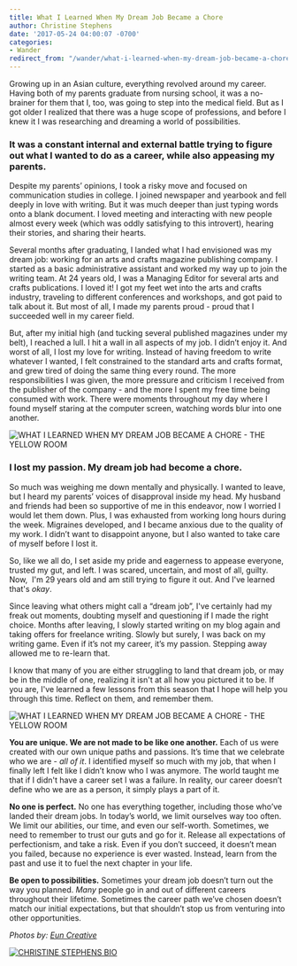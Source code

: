 ```yaml
---
title: What I Learned When My Dream Job Became a Chore
author: Christine Stephens
date: '2017-05-24 04:00:07 -0700'
categories:
- Wander
redirect_from: "/wander/what-i-learned-when-my-dream-job-became-a-chore/"
---
```


Growing up in an Asian culture, everything revolved around my career. Having both of my parents graduate from nursing school, it was a no-brainer for them that I, too, was going to step into the medical field. But as I got older I realized that there was a huge scope of professions, and before I knew it I was researching and dreaming a world of possibilities.

### **It was a constant internal and external battle trying to figure out what I wanted to do as a career, while also appeasing my parents.**

Despite my parents’ opinions, I took a risky move and focused on communication studies in college. I joined newspaper and yearbook and fell deeply in love with writing. But it was much deeper than just typing words onto a blank document. I loved meeting and interacting with new people almost every week (which was oddly satisfying to this introvert), hearing their stories, and sharing their hearts.

Several months after graduating, I landed what I had envisioned was my dream job: working for an arts and crafts magazine publishing company. I started as a basic administrative assistant and worked my way up to join the writing team. At 24 years old, I was a Managing Editor for several arts and crafts publications. I loved it! I got my feet wet into the arts and crafts industry, traveling to different conferences and workshops, and got paid to talk about it. But most of all, I made my parents proud - proud that I succeeded well in my career field.

But, after my initial high (and tucking several published magazines under my belt), I reached a lull. I hit a wall in all aspects of my job. I didn’t enjoy it. And worst of all, I lost my love for writing. Instead of having freedom to write whatever I wanted, I felt constrained to the standard arts and crafts format, and grew tired of doing the same thing every round. The more responsibilities I was given, the more pressure and criticism I received from the publisher of the company - and the more I spent my free time being consumed with work. There were moments throughout my day where I found myself staring at the computer screen, watching words blur into one another.

![WHAT I LEARNED WHEN MY DREAM JOB BECAME A CHORE - THE YELLOW ROOM](https://yellow-blog-images.imgix.net/2017/05/HJ-Kaleidos-023.jpg "WHAT I LEARNED WHEN MY DREAM JOB BECAME A CHORE - THE YELLOW ROOM")

### **I lost my passion. My dream job had become a chore.**

So much was weighing me down mentally and physically. I wanted to leave, but I heard my parents’ voices of disapproval inside my head. My husband and friends had been so supportive of me in this endeavor, now I worried I would let them down. Plus, I was exhausted from working long hours during the week. Migraines developed, and I became anxious due to the quality of my work. I didn’t want to disappoint anyone, but I also wanted to take care of myself before I lost it.

So, like we all do, I set aside my pride and eagerness to appease everyone, trusted my gut, and left. I was scared, uncertain, and most of all, guilty. Now,  I'm 29 years old and am still trying to figure it out. And I've learned that's _okay_.

Since leaving what others might call a “dream job”, I've certainly had my freak out moments, doubting myself and questioning if I made the right choice. Months after leaving, I slowly started writing on my blog again and taking offers for freelance writing. Slowly but surely, I was back on my writing game. Even if it’s not my career, it’s my passion. Stepping away allowed me to re-learn that.

I know that many of you are either struggling to land that dream job, or may be in the middle of one, realizing it isn't at all how you pictured it to be. If you are, I've learned a few lessons from this season that I hope will help you through this time. Reflect on them, and remember them. 

![WHAT I LEARNED WHEN MY DREAM JOB BECAME A CHORE - THE YELLOW ROOM](https://yellow-blog-images.imgix.net/2017/05/HJ-Kaleidos-017.jpg)

**You are unique. We are not made to be like one another.** Each of us were created with our own unique paths and passions. It’s time that we celebrate who we are - _all of it_. I identified myself so much with my job, that when I finally left I felt like I didn’t know who I was anymore. The world taught me that if I didn't have a career set I was a failure. In reality, our career doesn’t define who we are as a person, it simply plays a part of it.

**No one is perfect.** No one has everything together, including those who’ve landed their dream jobs. In today’s world, we limit ourselves way too often. We limit our abilities, our time, and even our self-worth. Sometimes, we need to remember to trust our guts and go for it. Release all expectations of perfectionism, and take a risk. Even if you don’t succeed, it doesn’t mean you failed, because no experience is ever wasted. Instead, learn from the past and use it to fuel the next chapter in your life.

**Be open to possibilities.** Sometimes your dream job doesn’t turn out the way you planned. _Many_ people go in and out of different careers throughout their lifetime. Sometimes the career path we’ve chosen doesn’t match our initial expectations, but that shouldn’t stop us from venturing into other opportunities.

_Photos by: [Eun Creative](http://www.euncreative.com/)_

[![CHRISTINE STEPHENS BIO](https://yellow-blog-images.imgix.net/2017/05/CHRISTINE-STEPHENS-BIO.jpg)](https://delightfulfindings.wordpress.com/)
